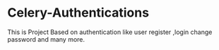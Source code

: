 # Celery-Authentications

This is Project Based on authentication like user register ,login change password and many more.
